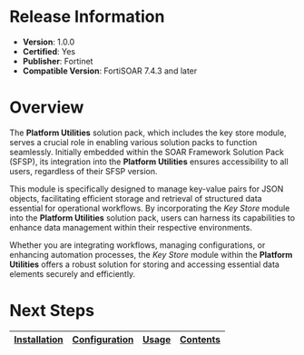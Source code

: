 # Release Information 

- **Version**: 1.0.0 
- **Certified**: Yes 
- **Publisher**: Fortinet 
- **Compatible Version**: FortiSOAR 7.4.3 and later 
 

 # Overview 

The **Platform Utilities** solution pack, which includes the key store module, serves a crucial role in enabling various solution packs to function seamlessly. Initially embedded within the SOAR Framework Solution Pack (SFSP), its integration into the **Platform Utilities** ensures accessibility to all users, regardless of their SFSP version.

This module is specifically designed to manage key-value pairs for JSON objects, facilitating efficient storage and retrieval of structured data essential for operational workflows. By incorporating the *Key Store* module into the **Platform Utilities** solution pack, users can harness its capabilities to enhance data management within their respective environments.

Whether you are integrating workflows, managing configurations, or enhancing automation processes, the *Key Store* module within the **Platform Utilities** offers a robust solution for storing and accessing essential data elements securely and efficiently.

 # Next Steps
 
| [Installation](./docs/setup.md#installation) | [Configuration](./docs/setup.md#configuration) | [Usage](./docs/usage.md) | [Contents](./docs/contents.md) |
|----------------------------------------------|------------------------------------------------|--------------------------|--------------------------------|